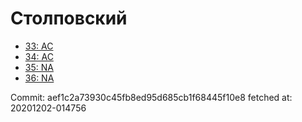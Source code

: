 # Столповский
- [33: AC](33.md)
- [34: AC](34.md)
- [35: NA](35.md)
- [36: NA](36.md)

Commit: aef1c2a73930c45fb8ed95d685cb1f68445f10e8
 fetched at: 20201202-014756
